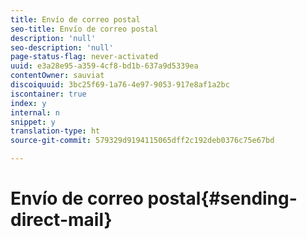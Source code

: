 ```yaml
---
title: Envío de correo postal
seo-title: Envío de correo postal
description: 'null'
seo-description: 'null'
page-status-flag: never-activated
uuid: e3a28e95-a359-4cf8-bd1b-637a9d5339ea
contentOwner: sauviat
discoiquuid: 3bc25f69-1a76-4e97-9053-917e8af1a2bc
iscontainer: true
index: y
internal: n
snippet: y
translation-type: ht
source-git-commit: 579329d9194115065dff2c192deb0376c75e67bd

---
```



# Envío de correo postal{#sending-direct-mail}

